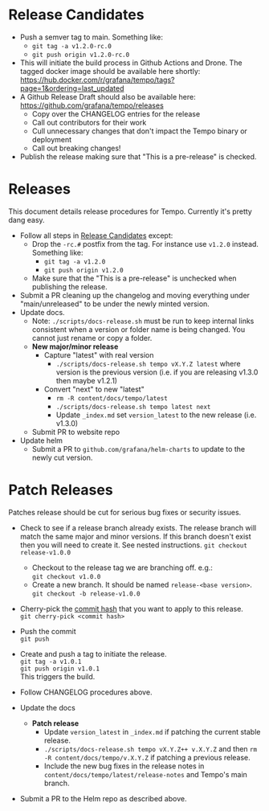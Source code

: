 # Release Candidates

- Push a semver tag to main.  Something like:
  - `git tag -a v1.2.0-rc.0`
  - `git push origin v1.2.0-rc.0`
- This will initiate the build process in Github Actions and Drone.  The tagged docker image should
  be available here shortly: https://hub.docker.com/r/grafana/tempo/tags?page=1&ordering=last_updated
- A Github Release Draft should also be available here:  https://github.com/grafana/tempo/releases
  - Copy over the CHANGELOG entries for the release
  - Call out contributors for their work
  - Cull unnecessary changes that don't impact the Tempo binary or deployment
  - Call out breaking changes!
- Publish the release making sure that "This is a pre-release" is checked.

# Releases

This document details release procedures for Tempo.  Currently it's pretty dang easy.

- Follow all steps in [Release Candidates](#release-candidates) except:
  - Drop the `-rc.#` postfix from the tag. For instance use `v1.2.0` instead. Something like:
    - `git tag -a v1.2.0`
    - `git push origin v1.2.0`
  - Make sure that the "This is a pre-release" is unchecked when publishing the release.
- Submit a PR cleaning up the changelog and moving everything under "main/unreleased" to be under
  the newly minted version.
- Update docs.  
  - Note: `./scripts/docs-release.sh` must be run to keep internal links consistent when a version or folder name is being changed.  You cannot just rename or copy a folder.
  - **New major/minor release**  
    - Capture "latest" with real version
      - `./scripts/docs-release.sh tempo vX.Y.Z latest` where version is the previous version (i.e. if you are releasing v1.3.0 then maybe v1.2.1)
    - Convert "next" to new "latest"
      - `rm -R content/docs/tempo/latest`
      - `./scripts/docs-release.sh tempo latest next`
      - Update `_index.md` set `version_latest` to the new release (i.e. v1.3.0)
  - Submit PR to website repo
- Update helm
  - Submit a PR to `github.com/grafana/helm-charts` to update to the newly cut version.

# Patch Releases

Patches release should be cut for serious bug fixes or security issues.

- Check to see if a release branch already exists. The release branch
  will match the same major and minor versions. If this branch doesn't exist then you will need to create it. See nested instructions.
  `git checkout release-v1.0.0`

  - Checkout to the release tag we are branching off. e.g.:  
    `git checkout v1.0.0`
  - Create a new branch. It should be named `release-<base version>`.  
    `git checkout -b release-v1.0.0`

- Cherry-pick the [commit hash](https://github.com/grafana/tempo/commits/main) that you want to apply to this release.  
   `git cherry-pick <commit hash>`
- Push the commit  
  `git push`
- Create and push a tag to initiate the release.  
  `git tag -a v1.0.1`  
  `git push origin v1.0.1`  
  This triggers the build.
- Follow CHANGELOG procedures above.
- Update the docs
  - **Patch release**
    - Update `version_latest` in `_index.md` if patching the current stable release.
    - `./scripts/docs-release.sh tempo vX.Y.Z++ v.X.Y.Z` and then `rm -R content/docs/tempo/v.X.Y.Z` if patching a previous release.
    - Include the new bug fixes in the release notes in `content/docs/tempo/latest/release-notes` and Tempo's main branch.
- Submit a PR to the Helm repo as described above.
